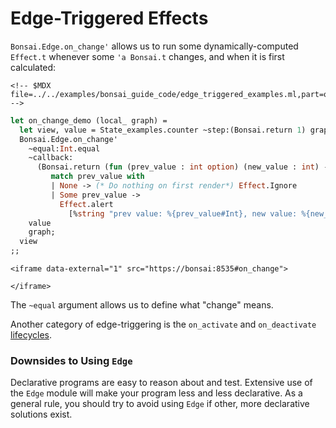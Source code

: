 # Edge-Triggered Effects

`Bonsai.Edge.on_change'` allows us to run some dynamically-computed
`Effect.t` whenever some `'a Bonsai.t` changes, and when it is first
calculated:

```{=html}
<!-- $MDX file=../../examples/bonsai_guide_code/edge_triggered_examples.ml,part=on_change -->
```
``` ocaml
let on_change_demo (local_ graph) =
  let view, value = State_examples.counter ~step:(Bonsai.return 1) graph in
  Bonsai.Edge.on_change'
    ~equal:Int.equal
    ~callback:
      (Bonsai.return (fun (prev_value : int option) (new_value : int) ->
         match prev_value with
         | None -> (* Do nothing on first render*) Effect.Ignore
         | Some prev_value ->
           Effect.alert
             [%string "prev value: %{prev_value#Int}, new value: %{new_value#Int}"]))
    value
    graph;
  view
;;
```

```{=html}
<iframe data-external="1" src="https://bonsai:8535#on_change">
```
```{=html}
</iframe>
```
The `~equal` argument allows us to define what "change" means.

Another category of edge-triggering is the `on_activate` and
`on_deactivate` [lifecycles](./lifecycles.mdx).

### Downsides to Using `Edge`

Declarative programs are easy to reason about and test. Extensive use of
the `Edge` module will make your program less and less declarative. As a
general rule, you should try to avoid using `Edge` if other, more
declarative solutions exist.

